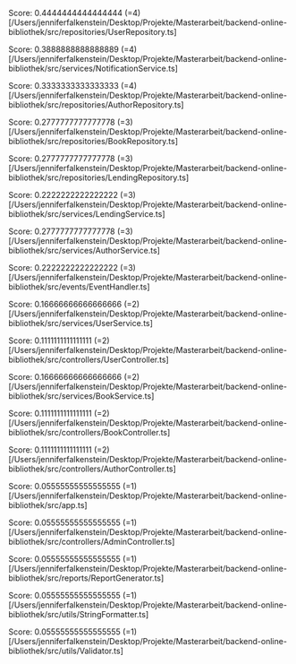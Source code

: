 Score: 0.4444444444444444 (=4) [/Users/jenniferfalkenstein/Desktop/Projekte/Masterarbeit/backend-online-bibliothek/src/repositories/UserRepository.ts] 

Score: 0.3888888888888889 (=4) [/Users/jenniferfalkenstein/Desktop/Projekte/Masterarbeit/backend-online-bibliothek/src/services/NotificationService.ts] 

Score: 0.3333333333333333 (=4) [/Users/jenniferfalkenstein/Desktop/Projekte/Masterarbeit/backend-online-bibliothek/src/repositories/AuthorRepository.ts] 

Score: 0.2777777777777778 (=3) [/Users/jenniferfalkenstein/Desktop/Projekte/Masterarbeit/backend-online-bibliothek/src/repositories/BookRepository.ts] 

Score: 0.2777777777777778 (=3) [/Users/jenniferfalkenstein/Desktop/Projekte/Masterarbeit/backend-online-bibliothek/src/repositories/LendingRepository.ts] 

Score: 0.2222222222222222 (=3) [/Users/jenniferfalkenstein/Desktop/Projekte/Masterarbeit/backend-online-bibliothek/src/services/LendingService.ts] 

Score: 0.2777777777777778 (=3) [/Users/jenniferfalkenstein/Desktop/Projekte/Masterarbeit/backend-online-bibliothek/src/services/AuthorService.ts] 

Score: 0.2222222222222222 (=3) [/Users/jenniferfalkenstein/Desktop/Projekte/Masterarbeit/backend-online-bibliothek/src/events/EventHandler.ts] 

Score: 0.16666666666666666 (=2) [/Users/jenniferfalkenstein/Desktop/Projekte/Masterarbeit/backend-online-bibliothek/src/services/UserService.ts] 

Score: 0.1111111111111111 (=2) [/Users/jenniferfalkenstein/Desktop/Projekte/Masterarbeit/backend-online-bibliothek/src/controllers/UserController.ts] 

Score: 0.16666666666666666 (=2) [/Users/jenniferfalkenstein/Desktop/Projekte/Masterarbeit/backend-online-bibliothek/src/services/BookService.ts] 

Score: 0.1111111111111111 (=2) [/Users/jenniferfalkenstein/Desktop/Projekte/Masterarbeit/backend-online-bibliothek/src/controllers/BookController.ts] 

Score: 0.1111111111111111 (=2) [/Users/jenniferfalkenstein/Desktop/Projekte/Masterarbeit/backend-online-bibliothek/src/controllers/AuthorController.ts] 

Score: 0.05555555555555555 (=1) [/Users/jenniferfalkenstein/Desktop/Projekte/Masterarbeit/backend-online-bibliothek/src/app.ts] 

Score: 0.05555555555555555 (=1) [/Users/jenniferfalkenstein/Desktop/Projekte/Masterarbeit/backend-online-bibliothek/src/controllers/AdminController.ts] 

Score: 0.05555555555555555 (=1) [/Users/jenniferfalkenstein/Desktop/Projekte/Masterarbeit/backend-online-bibliothek/src/reports/ReportGenerator.ts] 

Score: 0.05555555555555555 (=1) [/Users/jenniferfalkenstein/Desktop/Projekte/Masterarbeit/backend-online-bibliothek/src/utils/StringFormatter.ts] 

Score: 0.05555555555555555 (=1) [/Users/jenniferfalkenstein/Desktop/Projekte/Masterarbeit/backend-online-bibliothek/src/utils/Validator.ts] 
